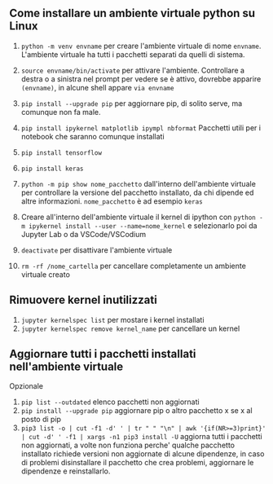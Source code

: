 ## Come installare un ambiente virtuale python su Linux
1. `python -m venv envname` per creare l'ambiente virtuale di nome `envname`. L'ambiente virtuale ha tutti i pacchetti separati da quelli di sistema. 
2. `source envname/bin/activate` per attivare l'ambiente. Controllare a destra o a sinistra nel prompt per vedere se è attivo, dovrebbe apparire `(envname)`, in alcune shell appare `via envname`
3. `pip install --upgrade pip` per aggiornare pip, di solito serve, ma comunque non fa male.
4. `pip install ipykernel matplotlib ipympl nbformat` Pacchetti utili per i notebook che saranno comunque installati
5. `pip install tensorflow`
6. `pip install keras`
7. `python -m pip show nome_pacchetto` dall'interno dell'ambiente virtuale per controllare la versione del pacchetto installato, da chi dipende ed altre informazioni. `nome_pacchetto` è ad esempio `keras`

8. Creare all'interno dell'ambiente virtuale il kernel di ipython con `python -m ipykernel install --user --name=nome_kernel` e selezionarlo poi da Jupyter Lab o da VSCode/VSCodium 

9. `deactivate` per disattivare l'ambiente virtuale

10. `rm -rf /nome_cartella` per cancellare completamente un ambiente virtuale creato

## Rimuovere kernel inutilizzati 
1. `jupyter kernelspec list` per mostare i kernel installati
2. `jupyter kernelspec remove kernel_name` per cancellare un kernel

## Aggiornare tutti i pacchetti installati nell'ambiente virtuale

Opzionale

1. `pip list --outdated` elenco pacchetti non aggiornati
2. `pip install --upgrade pip` aggiornare pip o altro pacchetto x se x al posto di pip
3. `pip3 list -o | cut -f1 -d' ' | tr " " "\n" | awk '{if(NR>=3)print}' | cut -d' ' -f1 | xargs -n1 pip3 install -U` aggiorna tutti i pacchetti non aggiornati, a volte non funziona perche' qualche pacchetto installato richiede versioni non aggiornate di alcune dipendenze, in caso di problemi disinstallare il pacchetto che crea problemi, aggiornare le dipendenze e reinstallarlo. 
